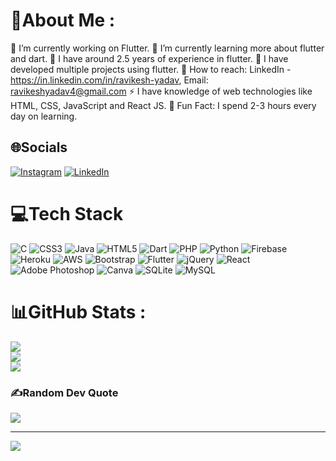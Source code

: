 # 💫About Me :
🔭 I’m currently working on Flutter.
🌱 I’m currently learning more about flutter and dart.
🤝 I have around 2.5 years of experience in flutter.
🌱 I have developed multiple projects using flutter.
💬 How to reach: LinkedIn - https://in.linkedin.com/in/ravikesh-yadav, Email: ravikeshyadav4@gmail.com
⚡ I have knowledge of web technologies like HTML, CSS, JavaScript and React JS.
🔭 Fun Fact: I spend 2-3 hours every day on learning.



## 🌐Socials
[![Instagram](https://img.shields.io/badge/Instagram-%23E4405F.svg?logo=Instagram&logoColor=white)](https://instagram.com/ravikeshyadav.4) [![LinkedIn](https://img.shields.io/badge/LinkedIn-%230077B5.svg?logo=linkedin&logoColor=white)](https://linkedin.com/in/ravikesh-yadav) 

# 💻Tech Stack
![C](https://img.shields.io/badge/c-%2300599C.svg?style=for-the-badge&logo=c&logoColor=white) ![CSS3](https://img.shields.io/badge/css3-%231572B6.svg?style=for-the-badge&logo=css3&logoColor=white) ![Java](https://img.shields.io/badge/java-%23ED8B00.svg?style=for-the-badge&logo=java&logoColor=white) ![HTML5](https://img.shields.io/badge/html5-%23E34F26.svg?style=for-the-badge&logo=html5&logoColor=white) ![Dart](https://img.shields.io/badge/dart-%230175C2.svg?style=for-the-badge&logo=dart&logoColor=white) ![PHP](https://img.shields.io/badge/php-%23777BB4.svg?style=for-the-badge&logo=php&logoColor=white) ![Python](https://img.shields.io/badge/python-3670A0?style=for-the-badge&logo=python&logoColor=ffdd54) ![Firebase](https://img.shields.io/badge/firebase-%23039BE5.svg?style=for-the-badge&logo=firebase) ![Heroku](https://img.shields.io/badge/heroku-%23430098.svg?style=for-the-badge&logo=heroku&logoColor=white) ![AWS](https://img.shields.io/badge/AWS-%23FF9900.svg?style=for-the-badge&logo=amazon-aws&logoColor=white) ![Bootstrap](https://img.shields.io/badge/bootstrap-%23563D7C.svg?style=for-the-badge&logo=bootstrap&logoColor=white) ![Flutter](https://img.shields.io/badge/Flutter-%2302569B.svg?style=for-the-badge&logo=Flutter&logoColor=white) ![jQuery](https://img.shields.io/badge/jquery-%230769AD.svg?style=for-the-badge&logo=jquery&logoColor=white) ![React](https://img.shields.io/badge/react-%2320232a.svg?style=for-the-badge&logo=react&logoColor=%2361DAFB) ![Adobe Photoshop](https://img.shields.io/badge/adobephotoshop-%2331A8FF.svg?style=for-the-badge&logo=adobephotoshop&logoColor=white) ![Canva](https://img.shields.io/badge/Canva-%2300C4CC.svg?style=for-the-badge&logo=Canva&logoColor=white) ![SQLite](https://img.shields.io/badge/sqlite-%2307405e.svg?style=for-the-badge&logo=sqlite&logoColor=white) ![MySQL](https://img.shields.io/badge/mysql-%2300f.svg?style=for-the-badge&logo=mysql&logoColor=white)
# 📊GitHub Stats :
![](https://github-readme-stats.vercel.app/api?username=ravikesh4&theme=react&hide_border=false&include_all_commits=true&count_private=false)<br/>
![](https://github-readme-streak-stats.herokuapp.com/?user=ravikesh4&theme=react&hide_border=false)<br/>
![](https://github-readme-stats.vercel.app/api/top-langs/?username=ravikesh4&theme=react&hide_border=false&include_all_commits=true&count_private=false&layout=compact)

### ✍️Random Dev Quote
![](https://quotes-github-readme.vercel.app/api?type=horizontal&theme=radical)

---
[![](https://visitcount.itsvg.in/api?id=ravikesh4&icon=5&color=1)](https://visitcount.itsvg.in)
